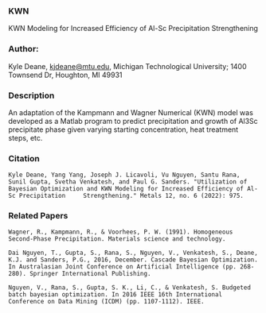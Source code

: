 ### KWN
KWN Modeling for Increased Efficiency of Al-Sc Precipitation Strengthening

### Author:
Kyle Deane, kjdeane@mtu.edu, Michigan Technological University; 1400 Townsend Dr, Houghton, MI 49931

### Description
An adaptation of the Kampmann and Wagner Numerical (KWN) model was developed as a Matlab program to predict precipitation and growth of Al3Sc precipitate phase given varying starting concentration, heat treatment steps, etc. 

### Citation
    Kyle Deane, Yang Yang, Joseph J. Licavoli, Vu Nguyen, Santu Rana, Sunil Gupta, Svetha Venkatesh, and Paul G. Sanders. "Utilization of Bayesian Optimization and KWN Modeling for Increased Efficiency of Al-Sc Precipitation     Strengthening." Metals 12, no. 6 (2022): 975.

### Related Papers
    Wagner, R., Kampmann, R., & Voorhees, P. W. (1991). Homogeneous Second‐Phase Precipitation. Materials science and technology.
    
    Dai Nguyen, T., Gupta, S., Rana, S., Nguyen, V., Venkatesh, S., Deane, K.J. and Sanders, P.G., 2016, December. Cascade Bayesian Optimization. In Australasian Joint Conference on Artificial Intelligence (pp. 268-280). Springer International Publishing.

    Nguyen, V., Rana, S., Gupta, S. K., Li, C., & Venkatesh, S. Budgeted batch bayesian optimization. In 2016 IEEE 16th International Conference on Data Mining (ICDM) (pp. 1107-1112). IEEE.
